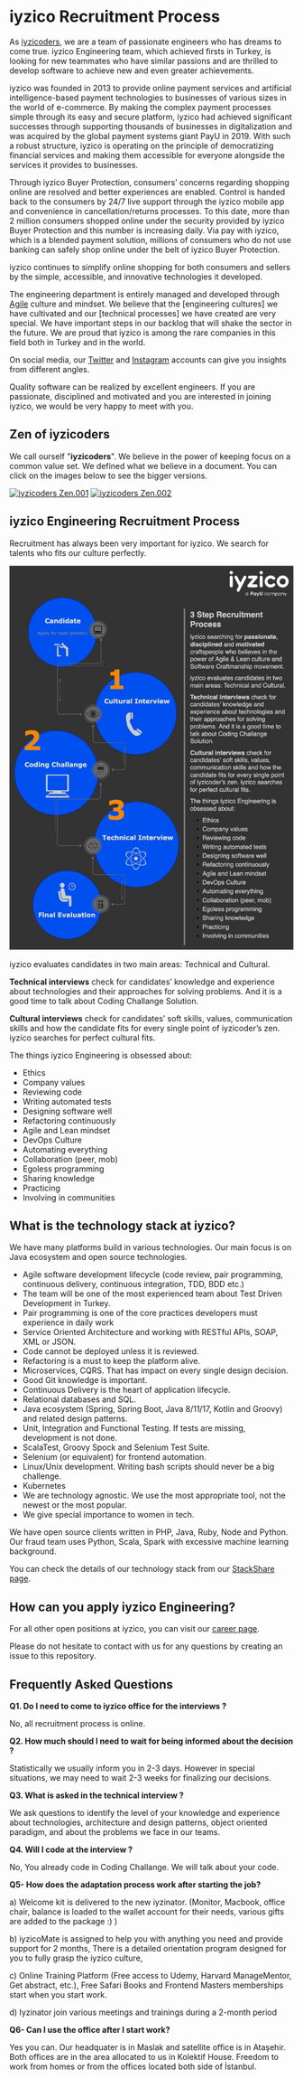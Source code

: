 # iyzico Recruitment Process

As [iyzicoders](https://www.iyzico.com/en/about-us), we are a team of passionate engineers who has dreams to come true. iyzico Engineering team, which achieved firsts in Turkey, is looking for new teammates who have similar passions and are thrilled to develop software to achieve new and even greater achievements. 

iyzico was founded in 2013 to provide online payment services and artificial intelligence-based payment technologies to businesses of various sizes in the world of e-commerce. By making the complex payment processes simple through its easy and secure platform, iyzico had achieved significant successes through supporting thousands of businesses in digitalization and was acquired by the global payment systems giant PayU in 2019. With such a robust structure, iyzico is operating on the principle of democratizing financial services and making them accessible for everyone alongside the services it provides to businesses.

Through iyzico Buyer Protection, consumers’ concerns regarding shopping online are resolved and better experiences are enabled. Control is handed back to the consumers by 24/7 live support through the iyzico mobile app and convenience in cancellation/returns processes. To this date, more than 2 million consumers shopped online under the security provided by iyzico Buyer Protection and this number is increasing daily. Via pay with iyzico, which is a blended payment solution, millions of consumers who do not use banking can safely shop online under the belt of iyzico Buyer Protection.

iyzico continues to simplify online shopping for both consumers and sellers by the simple, accessible, and innovative technologies it developed.

The engineering department is entirely managed and developed through [Agile](http://agilemanifesto.org/iso/tr/manifesto.html) culture and mindset. We believe that the [engineering cultures] we have cultivated and our [technical processes] we have created are very special. We have important steps in our backlog that will shake the sector in the future. We are proud that iyzico is among the rare companies in this field both in Turkey and in the world.

On social media, our [Twitter](https://twitter.com/iyzicoeng) and [Instagram](https://www.instagram.com/iyzicoengineering) accounts can give you insights from different angles.

Quality software can be realized by excellent engineers. If you are passionate, disciplined and motivated and you are interested in joining iyzico, we would be very happy to meet with you. 

## Zen of iyzicoders

We call ourself "**iyzicoders**". We believe in the power of keeping focus on a common value set. We defined what we believe in a document. You can click on the images below to see the bigger versions.

[![iyzicoders Zen.001](/img/iyzicoders%20Zen.001-tb.jpeg)](/img/iyzicoders%20Zen.001.jpeg) [![iyzicoders Zen.002](/img/iyzicoders%20Zen.002-tb.jpeg)](/img/iyzicoders%20Zen.002.jpeg)

## iyzico Engineering Recruitment Process

Recruitment has always been very important for iyzico. We search for talents who fits our culture perfectly. 

![Recruitment Process](/img/iyzico_recruitment_process.jpg)

iyzico evaluates candidates in two main areas: Technical and Cultural. 

**Technical interviews** check for candidates’ knowledge and experience about technologies and their approaches for solving problems. And it is a good time to talk about Coding Challange Solution.

**Cultural interviews** check for candidates’ soft skills,  values, communication skills and how the candidate fits for every single point of iyzicoder’s zen. iyzico searches for perfect cultural fits.

The things iyzico Engineering is obsessed about: 

* Ethics
* Company values
* Reviewing code
* Writing automated tests
* Designing software well
* Refactoring continuously
* Agile and Lean mindset
* DevOps Culture
* Automating everything
* Collaboration (peer, mob)
* Egoless programming
* Sharing knowledge
* Practicing
* Involving in communities

## What is the technology stack at iyzico?

We have many platforms build in various technologies. Our main focus is on Java ecosystem and open source technologies.

* Agile software development lifecycle (code review, pair programming, continuous delivery, continuous integration, TDD, BDD etc.)
* The team will be one of the most experienced team about Test Driven Development in Turkey.
* Pair programming is one of the core practices developers must experience in daily work
* Service Oriented Architecture and working with RESTful APIs, SOAP, XML or JSON.
* Code cannot be deployed unless it is reviewed.
* Refactoring is a must to keep the platform alive.
* Microservices, CQRS. That has impact on every single design decision.
* Good Git knowledge is important.
* Continuous Delivery is the heart of application lifecycle.
* Relational databases and SQL.
* Java ecosystem (Spring, Spring Boot, Java 8/11/17, Kotlin and Groovy) and related design patterns.
* Unit, Integration and Functional Testing. If tests are missing, development is not done.
* ScalaTest, Groovy Spock and Selenium Test Suite.
* Selenium (or equivalent) for frontend automation.
* Linux/Unix development. Writing bash scripts should never be a big challenge.
* Kubernetes
* We are technology agnostic. We use the most appropriate tool, not the newest or the most popular.
* We give special importance to women in tech. 

We have open source clients written in PHP, Java, Ruby, Node and Python. Our fraud team uses Python, Scala, Spark with excessive machine learning background.

You can check the details of our technology stack from our [StackShare page](https://stackshare.io/iyzico/development).

## How can you apply iyzico Engineering?

For all other open positions at iyzico, you can visit our [career page](https://jobs.eu.lever.co/payu?location=Istanbul%2C%20Turkey).

Please do not hesitate to contact with us for any questions by creating an issue to this repository.

## Frequently Asked Questions

**Q1. Do I need to come to iyzico office for the interviews ?**

No, all recruitment process is online.

**Q2. How much should I need to wait for being informed about the decision ?**

Statistically we usually inform you in 2-3 days. However in special situations, we may need to wait 2-3 weeks for finalizing our decisions. 

**Q3. What is asked in the technical interview ?**

We ask questions to identify the level of your knowledge and experience about technologies, architecture and design patterns, object oriented paradigm, and about the problems we face in our teams.

**Q4. Will I code at the interview ?**

No, You already code in Coding Challange. We will talk about your code.

**Q5- How does the adaptation process work after starting the job?**

a) Welcome kit is delivered to the new iyzinator. (Monitor, Macbook, office chair, balance is loaded to the wallet account for their needs, various gifts are added to the package :) )

b) iyzicoMate is assigned to help you with anything you need and provide support for 2 months,  There is a detailed orientation program designed for you to fully grasp the iyzico culture,

c) Online Training Platform (Free access to Udemy, Harvard ManageMentor, Get abstract, etc.),
Free Safari Books and Frontend Masters memberships start when you start work.

d) Iyzinator join various meetings and trainings during a 2-month period

**Q6- Can I use the office after I start work?**

Yes you can. Our headquater is in Maslak and satellite office is in Ataşehir. Both offices are in the area allocated to us in Kolektif House. Freedom to work from homes or from the offices located both side of İstanbul.




